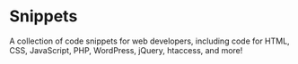 # Snippets

A collection of code snippets for web developers, including code for HTML, CSS, JavaScript, PHP, WordPress, jQuery, htaccess, and more!